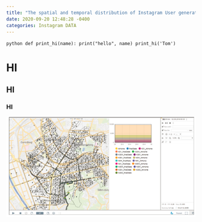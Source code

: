 ```yaml
---
title: "The spatial and temporal distribution of Instagram User generated contents in Iteawon commercial district, Seoul, Korea"
date: 2020-09-20 12:48:28 -0400
categories: Instagram DATA
---
```



​```python
def print_hi(name):
  print("hello", name)
print_hi('Tom')
​```

# HI
## HI
### HI

![alt_text](https://github.com/jilijiliji/jilijiliji.github.io/blob/master/test.png)
